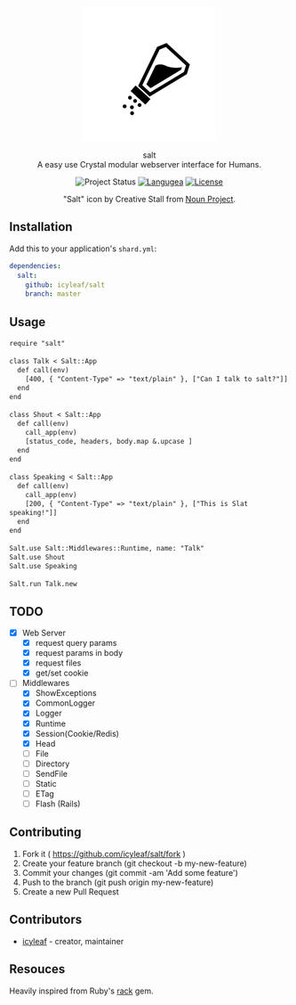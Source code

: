 <p align="center">
  <a href="https://github.com/icyleaf/salt">
    <img alt="salt icon" src="./icon.svg" width="240" height="240" />
  </a>
</p>

<p align="center">
  salt
  <br />
  A easy use Crystal modular webserver interface for Humans.
</p>

<p align="center">
  <img alt="Project Status" src="https://img.shields.io/badge/status-WIP-yellow.svg">
  <a href="https://crystal-lang.org/"><img alt="Langugea" src="https://img.shields.io/badge/language-crystal-776791.svg"></a>
  <a href="https://github.com/icyleaf/salt/blob/master/LICENSE"><img alt="License" src="https://img.shields.io/github/license/icyleaf/salt.svg"></a>
</p>

<p align="center">
  "Salt" icon by Creative Stall from <a href="https://thenounproject.com">Noun Project</a>.
</p>

## Installation

Add this to your application's `shard.yml`:

```yaml
dependencies:
  salt:
    github: icyleaf/salt
    branch: master
```

## Usage

```crystal
require "salt"

class Talk < Salt::App
  def call(env)
    [400, { "Content-Type" => "text/plain" }, ["Can I talk to salt?"]]
  end
end

class Shout < Salt::App
  def call(env)
    call_app(env)
    [status_code, headers, body.map &.upcase ]
  end
end

class Speaking < Salt::App
  def call(env)
    call_app(env)
    [200, { "Content-Type" => "text/plain" }, ["This is Slat speaking!"]]
  end
end

Salt.use Salt::Middlewares::Runtime, name: "Talk"
Salt.use Shout
Salt.use Speaking

Salt.run Talk.new

```

## TODO

- [x] Web Server
  - [x] request query params
  - [x] request params in body
  - [x] request files
  - [x] get/set cookie
- [ ] Middlewares
  - [x] ShowExceptions
  - [x] CommonLogger
  - [x] Logger
  - [x] Runtime
  - [x] Session(Cookie/Redis)
  - [x] Head
  - [ ] File
  - [ ] Directory
  - [ ] SendFile
  - [ ] Static
  - [ ] ETag
  - [ ] Flash (Rails)

## Contributing

1. Fork it ( https://github.com/icyleaf/salt/fork )
2. Create your feature branch (git checkout -b my-new-feature)
3. Commit your changes (git commit -am 'Add some feature')
4. Push to the branch (git push origin my-new-feature)
5. Create a new Pull Request

## Contributors

- [icyleaf](https://github.com/icyleaf) - creator, maintainer

## Resouces

Heavily inspired from Ruby's <a href="https://github.com/rack/rack">rack</a> gem.
